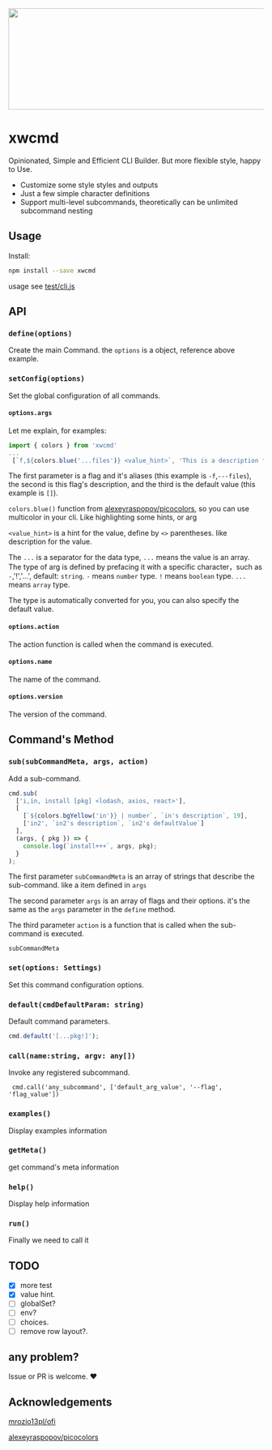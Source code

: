 <img style="width:100vw;height:200px" src="https://cdn.jsdelivr.net/gh/uxiew/xwcmd@main/xwcmd.svg"/>

# xwcmd

Opinionated, Simple and Efficient CLI Builder. But more flexible style, happy to Use.

- Customize some style styles and outputs
- Just a few simple character definitions
- Support multi-level subcommands, theoretically can be unlimited subcommand nesting

## Usage

Install:

```sh
npm install --save xwcmd
```

usage see [test/cli.js](./test/cli.js)

## API

### `define(options)`

Create the main Command. the `options` is a object, reference above example.

### `setConfig(options)`

Set the global configuration of all commands.

#### `options.args`

Let me explain, for examples:

```ts
import { colors } from 'xwcmd'
...
 [`f,${colors.blue('...files')} <value_hint>`, 'This is a description for files flag' , []]
```

The first parameter is a flag and it's aliases (this example is `-f`,`---files`), the second is this flag's description, and the third is the default value (this example is `[]`).

`colors.blue()` function from [alexeyraspopov/picocolors](https://gitub.com/alexeyraspopov/picocolors), so you can use multicolor in your cli. Like highlighting some hints, or arg

`<value_hint>` is a hint for the value, define by `<>` parentheses. like description for the value.

The `...` is a separator for the data type, `...` means the value is an array.
The type of arg is defined by prefacing it with a specific character，such as `-`,'!','...', default: `string`.
`-` means `number` type.
`!` means `boolean` type.
`...` means `array` type.

The type is automatically converted for you, you can also specify the default value.

#### `options.action`

The action function is called when the command is executed.

#### `options.name`

The name of the command.

#### `options.version`

The version of the command.

## Command's Method

### `sub(subCommandMeta, args, action)`
Add a sub-command.

```ts
cmd.sub(
  ['i,in, install [pkg] <lodash, axios, react>'],
  [
    [`${colors.bgYellow('in')} | number`, `in's description`, 19],
    ['in2', `in2's description`, `in2's defaultValue`]
  ],
  (args, { pkg }) => {
    console.log(`install+++`, args, pkg);
  }
);
```

The first parameter `subCommandMeta` is an array of strings that describe the sub-command. like a item defined in `args`

The second parameter `args` is an array of flags and their options. it's the same as the `args` parameter in the `define` method.

The third parameter `action` is a function that is called when the sub-command is executed.

`subCommandMeta`

### `set(options: Settings)`

Set this command configuration options.

### `default(cmdDefaultParam: string)`

Default command parameters.

```ts
cmd.default('[...pkg!]');
```

### `call(name:string, argv: any[])`

Invoke any registered subcommand.

```
 cmd.call('any_subcommand', ['default_arg_value', '--flag', 'flag_value'])
```

### `examples()`

Display examples information

### `getMeta()`
get command's meta information

### `help()`

Display help information

### `run()`
Finally we need to call it

## TODO

- [x] more test
- [x] value hint.
- [ ] globalSet?
- [ ] env?
- [ ] choices.
- [ ] remove row layout?.

## any problem?

Issue or PR is welcome. ❤️

## Acknowledgements

[mrozio13pl/ofi](https://github.com/mrozio13pl/ofi)

[alexeyraspopov/picocolors](https://gitub.com/alexeyraspopov/picocolors)
